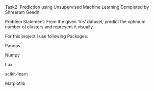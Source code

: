 Task2: Prediction using Unsupervised Machine Learning
Completed by Shreeram Geedh

Problem Statement:
From the given ‘Iris’ dataset, predict the optimum number of clusters
and represent it visually. 

For this project I use following Packages:

Pandas

Numpy

Lux

scikit-learn

Matplotlib
